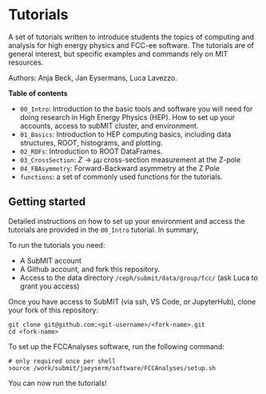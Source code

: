 # Tutorials

A set of tutorials written to introduce students the topics of computing and analysis for high energy physics and FCC-ee software. The tutorials are of general interest, but specific examples and commands rely on MIT resources. 

Authors: Anja Beck, Jan Eysermans, Luca Lavezzo.

**Table of contents**
- `00_Intro`: Introduction to the basic tools and software you will need for doing research in High Energy Physics (HEP). How to set up your accounts, access to subMIT cluster, and environment.
- `01_Basics`: Introduction to HEP computing basics, including data structures, ROOT, histograms, and plotting.
- `02_RDFs`: Introduction to ROOT DataFrames.
- `03_CrossSection`: $Z\rightarrow\mu\mu$ cross-section measurement at the Z-pole
- `04_FBAsymmetry`: Forward-Backward asymmetry at the Z Pole
- `functions`: a set of commonly used functions for the tutorials.

## Getting started

Detailed instructions on how to set up your environment and access the tutorials are provided in the `00_Intro` tutorial. In summary,

To run the tutorials you need:
- A SubMIT account
- A Github account, and fork this repository.
- Access to the data directory `/ceph/submit/data/group/fcc/` (ask Luca to grant you access)

Once you have access to SubMIT (via ssh, VS Code, or JupyterHub), clone your fork of this repository:
```shell
git clone git@github.com:<git-username>/<fork-name>.git
cd <fork-name>
```

To set up the FCCAnalyses software, run the following command:
```shell
# only required once per shell
source /work/submit/jaeyserm/software/FCCAnalyses/setup.sh 
```

You can now run the tutorials!